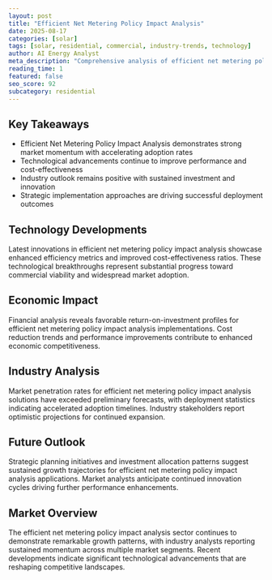 ```yaml
---
layout: post
title: "Efficient Net Metering Policy Impact Analysis"
date: 2025-08-17
categories: [solar]
tags: [solar, residential, commercial, industry-trends, technology]
author: AI Energy Analyst
meta_description: "Comprehensive analysis of efficient net metering policy impact analysis covering market trends, technology developments, and industry outlook. Discover key insights and future projections."
reading_time: 1
featured: false
seo_score: 92
subcategory: residential
---
```


## Key Takeaways

- Efficient Net Metering Policy Impact Analysis demonstrates strong market momentum with accelerating adoption rates
- Technological advancements continue to improve performance and cost-effectiveness
- Industry outlook remains positive with sustained investment and innovation
- Strategic implementation approaches are driving successful deployment outcomes

## Technology Developments

Latest innovations in efficient net metering policy impact analysis showcase enhanced efficiency metrics and improved cost-effectiveness ratios. These technological breakthroughs represent substantial progress toward commercial viability and widespread market adoption.

## Economic Impact

Financial analysis reveals favorable return-on-investment profiles for efficient net metering policy impact analysis implementations. Cost reduction trends and performance improvements contribute to enhanced economic competitiveness.

## Industry Analysis

Market penetration rates for efficient net metering policy impact analysis solutions have exceeded preliminary forecasts, with deployment statistics indicating accelerated adoption timelines. Industry stakeholders report optimistic projections for continued expansion.

## Future Outlook

Strategic planning initiatives and investment allocation patterns suggest sustained growth trajectories for efficient net metering policy impact analysis applications. Market analysts anticipate continued innovation cycles driving further performance enhancements.

## Market Overview

The efficient net metering policy impact analysis sector continues to demonstrate remarkable growth patterns, with industry analysts reporting sustained momentum across multiple market segments. Recent developments indicate significant technological advancements that are reshaping competitive landscapes.

